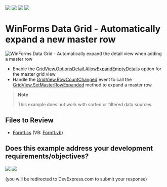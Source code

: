 <!-- default badges list -->
![](https://img.shields.io/endpoint?url=https://codecentral.devexpress.com/api/v1/VersionRange/128625636/24.2.1%2B)
[![](https://img.shields.io/badge/Open_in_DevExpress_Support_Center-FF7200?style=flat-square&logo=DevExpress&logoColor=white)](https://supportcenter.devexpress.com/ticket/details/E1436)
[![](https://img.shields.io/badge/📖_How_to_use_DevExpress_Examples-e9f6fc?style=flat-square)](https://docs.devexpress.com/GeneralInformation/403183)
[![](https://img.shields.io/badge/💬_Leave_Feedback-feecdd?style=flat-square)](#does-this-example-address-your-development-requirementsobjectives)
<!-- default badges end -->

# WinForms Data Grid - Automatically expand a new master row

![WinForms Data Grid - Automatically expand the detail view when adding a master row](https://raw.githubusercontent.com/DevExpress-Examples/how-to-automatically-expand-the-detail-view-when-new-master-row-is-added-e1436/13.1.4%2B/media/winforms-grid-master-detail-aad-row.gif)

* Enable the [GridView.OptionsDetail.AllowExpandEmptyDetails](https://docs.devexpress.com/WindowsForms/DevExpress.XtraGrid.Views.Grid.GridOptionsDetail.AllowExpandEmptyDetails) option for the master grid view
* Handle the [GridView.RowCountChanged](https://docs.devexpress.com/WindowsForms/DevExpress.XtraGrid.Views.Base.BaseView.RowCountChanged) event to call the [GridView.SetMasterRowExpanded](https://docs.devexpress.com/WindowsForms/DevExpress.XtraGrid.Views.Grid.GridView.SetMasterRowExpanded.overloads) method to expand a master row.

> **Note**
>
> This example does not work with sorted or filtered data sources.


## Files to Review

* [Form1.cs](./CS/Q205071/Form1.cs) (VB: [Form1.vb](./VB/Q205071/Form1.vb))
<!-- feedback -->
## Does this example address your development requirements/objectives?

[<img src="https://www.devexpress.com/support/examples/i/yes-button.svg"/>](https://www.devexpress.com/support/examples/survey.xml?utm_source=github&utm_campaign=winforms-grid-auto-expand-new-master-row&~~~was_helpful=yes) [<img src="https://www.devexpress.com/support/examples/i/no-button.svg"/>](https://www.devexpress.com/support/examples/survey.xml?utm_source=github&utm_campaign=winforms-grid-auto-expand-new-master-row&~~~was_helpful=no)

(you will be redirected to DevExpress.com to submit your response)
<!-- feedback end -->
